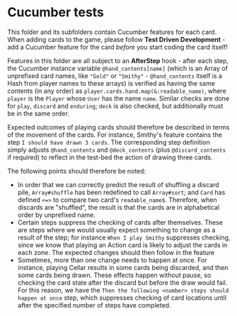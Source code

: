Cucumber tests
==============

This folder and its subfolders contain Cucumber features for each card. When adding cards to the game, please follow **Test Driven Development** - add a Cucumber feature for the card _before_ you start coding the card itself!

Features in this folder are all subject to an **AfterStep** hook - after each step, the Cucumber instance variable `@hand_contents[name]` (which is an Array of unprefixed card names, like `"Gold"` or `"Smithy"` - `@hand_contents` itself is a Hash from player names to these arrays) is verified as having the same contents (in any order) as `player.cards.hand.map(&:readable_name)`, where `player` is the `Player` whose `User` has the name `name`. Similar checks are done for `play`, `discard` and `enduring`; `deck` is also checked, but additionally must be in the same order.

Expected outcomes of playing cards should therefore be described in terms of the movement of the cards. For instance, Smithy's feature contains the step `I should have drawn 3 cards`. The corresponding step definition simply adjusts `@hand_contents` and `@deck_contents` (plus `@discard_contents` if required) to reflect in the test-bed the action of drawing three cards.

The following points should therefore be noted:
* In order that we can correctly predict the result of shuffling a discard pile, `Array#shuffle` has been redefined to call `Array#sort`; and `Card` has defined `<=>` to compare two card's `readable_name`s. Therefore, when discards are "shuffled", the result is that the cards are in alphabetical order by unprefixed name.
* Certain steps suppress the checking of cards after themselves. These are steps where we would usually expect something to change as a result of the step; for instance `When I play Smithy` suppresses checking, since we know that playing an Action card is likely to adjust the cards in each zone. The expected changes should then follow in the feature
* Sometimes, more than one change needs to happen at once. For instance, playing Cellar results in some cards being discarded, and then some cards being drawn. These effects happen without pause, so checking the card state after the discard but before the draw would fail. For this reason, we have the `Then the following <number> steps should happen at once` step, which suppresses checking of card locations until after the specified number of steps have completed.